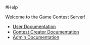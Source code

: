 #Help

Welcome to the Game Contest Server!

- [User Documentation](help/user)
- [Contest Creator Documentation](help/creator)
- [Admin Documentation](help/admin)
